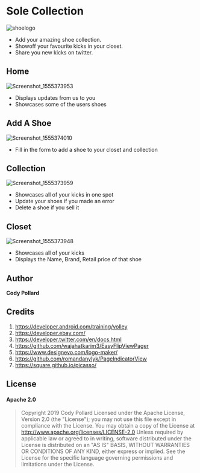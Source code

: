 


# Sole Collection
![shoelogo](https://user-images.githubusercontent.com/43574233/56173681-a6e49780-5fbc-11e9-8318-43c6abee7408.png)
- Add your amazing shoe collection. 
- Showoff your favourite kicks in your closet. 
- Share you new kicks on twitter.

## Home
![Screenshot_1555373953](https://user-images.githubusercontent.com/43574233/56173809-53bf1480-5fbd-11e9-857d-8cf38456d521.png)
- Displays updates from us to you
- Showcases some of the users shoes

## Add A Shoe
![Screenshot_1555374010](https://user-images.githubusercontent.com/43574233/56173803-4efa6080-5fbd-11e9-8eb1-7400b2974ad7.png)
- Fill in the form to add a shoe to your closet and collection

## Collection
![Screenshot_1555373959](https://user-images.githubusercontent.com/43574233/56173811-54f04180-5fbd-11e9-9cf1-e7014d554075.png)
- Showcases all of your kicks in one spot
- Update your shoes if you made an error
- Delete a shoe if you sell it

## Closet
![Screenshot_1555373948](https://user-images.githubusercontent.com/43574233/56173801-4dc93380-5fbd-11e9-9e43-c50070816b56.png)
- Showcases all of your kicks
- Displays the Name, Brand, Retail price of that shoe

## Author
**Cody Pollard**

## Credits
1. https://developer.android.com/training/volley
1. https://developer.ebay.com/
1. https://developer.twitter.com/en/docs.html
1. https://github.com/wajahatkarim3/EasyFlipViewPager
1. https://www.designevo.com/logo-maker/
1. https://github.com/romandanylyk/PageIndicatorView
1. https://square.github.io/picasso/

## License
#### Apache 2.0
> Copyright 2019 Cody Pollard 
Licensed under the Apache License, Version 2.0 (the \"License\"); you may not use this file except in compliance with the License. You may obtain a copy of the License at      http://www.apache.org/licenses/LICENSE-2.0  Unless required by applicable law or agreed to in writing, software distributed under the License is distributed on an \"AS IS\" BASIS, WITHOUT WARRANTIES OR CONDITIONS OF ANY KIND, either express or implied. See the License for the specific language governing permissions and limitations under the License.
